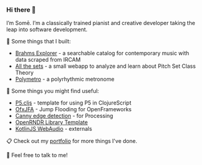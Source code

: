 ### Hi there 👋

I’m Somē. I’m a classically trained pianist and creative developer taking the leap into software development. 

🔧 Some things that I built:
- [Brahms Explorer](https://github.com/somecho/brahms-explorer) - a searchable catalog for contemporary music with data scraped from IRCAM
- [All the sets](https://github.com/somecho/all-the-sets-frontend) - a small webapp to analyze and learn about Pitch Set Class Theory
- [Polymetro](https://github.com/somecho/polymetro-2) - a polyrhythmic metronome

🚏 Some things you might find useful:
- [P5.cljs](https://github.com/somecho/p5cljs-template) - template for using P5 in ClojureScript
- [OfxJFA](https://github.com/somecho/ofxJFA) - Jump Flooding for OpenFrameworks 
- [Canny edge detection](https://github.com/somecho/Canny-Edge-Detection-for-Processing) - for Processing
- [OpenRNDR Library Template](https://github.com/somecho/openrndr-library-template)
- [KotlinJS WebAudio](https://github.com/somecho/webaudio-kotlin) - externals
 
📋 Check out my [portfolio](https://somecho.github.io) for more things I've done.

💬 Feel free to talk to me! 

<!--
**somecho/somecho** is a ✨ _special_ ✨ repository because its `README.md` (this file) appears on your GitHub profile.

Here are some ideas to get you started:

- 🔭 I’m currently working on ...
- 🌱 I’m currently learning ...
- 👯 I’m looking to collaborate on ...
- 🤔 I’m looking for help with ...
- 💬 Ask me about ...
- 📫 How to reach me: ...
- 😄 Pronouns: ...
- ⚡ Fun fact: ...
-->
